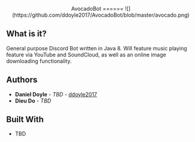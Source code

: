 <p align="center">
AvocadoBot
======
![](https://github.com/ddoyle2017/AvocadoBot/blob/master/avocado.png)
</p>

What is it?
------
General purpose Discord Bot written in Java 8. Will feature music playing feature via YouTube and SoundCloud, as well as an online image downloading functionality.

Authors
------
* **Daniel Doyle** - *TBD* - [ddoyle2017](https://github.com/ddoyle2017)
* **Dieu Do** - *TBD* 

Built With
------
* TBD
